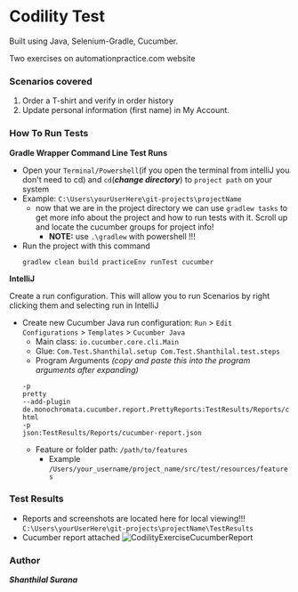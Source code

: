 Codility Test
=============
Built using Java, Selenium-Gradle, Cucumber.

Two exercises on automationpractice.com website

### **Scenarios covered**
1. Order a T-shirt and verify in order history
2. Update personal information (first name) in My Account.

### **How To Run Tests**
**Gradle Wrapper Command Line Test Runs** 
- Open your `Terminal/Powershell`(if you open the terminal from intelliJ you don't need to cd) and `cd`(_**change directory**_) to `project path` on your system
- Example: `C:\Users\yourUserHere\git-projects\projectName`
    - now that we are in the project directory we can use `gradlew tasks` to get more info about the project and how to run tests with it. Scroll up and locate the cucumber groups for project info!  
        - **NOTE:** use `.\gradlew` with powershell !!!
- Run the project with this command
    ```
    gradlew clean build practiceEnv runTest cucumber
    ```            
**IntelliJ**

Create a run configuration. This will allow you to run Scenarios by right clicking them and selecting run in IntelliJ
- Create new Cucumber Java run configuration: `Run` > `Edit Configurations` > `Templates` > `Cucumber Java`
    - Main class: `io.cucumber.core.cli.Main`
    - Glue: `Com.Test.Shanthilal.setup Com.Test.Shanthilal.test.steps`
    - Program Arguments _(copy and paste this into the program arguments after expanding)_
    ```
    -p
    pretty
    --add-plugin
    de.monochromata.cucumber.report.PrettyReports:TestResults/Reports/cucumber-html
    -p
    json:TestResults/Reports/cucumber-report.json
    ```
    - Feature or folder path: `/path/to/features`
        - Example `/Users/your_username/project_name/src/test/resources/features`

### **Test Results**
- Reports and screenshots are located here for local viewing!!! ```C:\Users\yourUserHere\git-projects\projectName\TestResults```
- Cucumber report attached
![CodilityExerciseCucumberReport](https://user-images.githubusercontent.com/83782547/117734694-e3127280-b1eb-11eb-86b1-27d709225a99.PNG)


### **Author**
**_Shanthilal Surana_**
